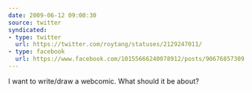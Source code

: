 ```yaml
---
date: 2009-06-12 09:00:30
source: twitter
syndicated:
- type: twitter
  url: https://twitter.com/roytang/statuses/2129247011/
- type: facebook
  url: https://www.facebook.com/10155666240078912/posts/90676857309
---
```


I want to write/draw a webcomic. What should it be about?